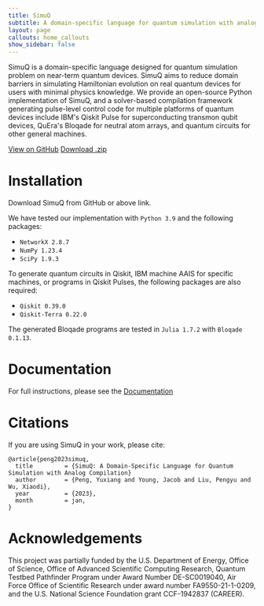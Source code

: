 ```yaml
---
title: SimuQ
subtitle: A domain-specific language for quantum simulation with analog compilation
layout: page
callouts: home_callouts
show_sidebar: false
---
```


SimuQ is a domain-specific language designed for quantum simulation problem on near-term quantum devices. SimuQ aims to reduce domain barriers in simulating Hamiltonian evolution on real quantum devices for users with minimal physics knowledge. We provide an open-source Python implementation of SimuQ, and a solver-based compilation framework generating pulse-level control code for multiple platforms of quantum devices include IBM's Qiskit Pulse for superconducting transmon qubit devices, QuEra's Bloqade for neutral atom arrays, and quantum circuits for other general machines.

<a href="https://github.com/PicksPeng/SimuQ" class="btn">View on GitHub</a>
<a href="https://github.com/PicksPeng/SimuQ/archive/refs/heads/main.zip" class="btn">Download .zip</a>

# Installation

Download SimuQ from GitHub or above link.

We have tested our implementation with `Python 3.9` and the following packages:
* `NetworkX 2.8.7`
* `NumPy 1.23.4`
* `SciPy 1.9.3`

To generate quantum circuits in Qiskit, IBM machine AAIS for specific machines, or programs in Qiskit Pulses, the following packages are also required:
* `Qiskit 0.39.0`
* `Qiskit-Terra 0.22.0`

The generated Bloqade programs are tested in `Julia 1.7.2` with `Bloqade 0.1.13`.

# Documentation

For full instructions, please see the [Documentation](/QWIRE/docs/)

# Citations

If you are using SimuQ in your work, please cite:
```
@article{peng2023simuq,
  title         = {SimuQ: A Domain-Specific Language for Quantum Simulation with Analog Compilation}
  author        = {Peng, Yuxiang and Young, Jacob and Liu, Pengyu and Wu, Xiaodi},
  year          = {2023},
  month         = jan,
}
```

# Acknowledgements

This project was partially funded by the U.S. Department of Energy, Office of Science, Office of Advanced Scientific Computing Research, Quantum Testbed Pathfinder Program under Award Number DE-SC0019040, Air Force Office of Scientific Research under award number FA9550-21-1-0209, and  the U.S. National Science Foundation grant CCF-1942837 (CAREER).